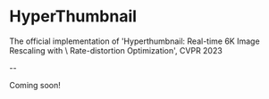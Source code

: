 # HyperThumbnail
The official implementation of 'Hyperthumbnail: Real-time 6K Image Rescaling with \\ Rate-distortion Optimization', CVPR 2023

--

Coming soon!
